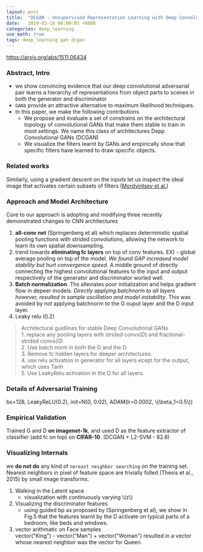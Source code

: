 ```yaml
---
layout: post
title:  "DCGAN - Unsupervised Representation Learning with Deep Convolutional Generative Adversarial Networks"
date:   2019-03-16 08:00:05 +0800
categories: deep_learning
use_math: true
tags: deep_learning gan dcgan
---
```


<a href="https://arxiv.org/abs/1511.06434" target="_blank">https://arxiv.org/abs/1511.06434</a>



### Abstract, Intro
* we show convincing evidence that our deep convolutional adversarial pair learns a hierarchy of representations from object parts to scenes in both the generator and discriminator
* `GAN`s provide an attractive alternative to maximum likelihood techniques.
* In this paper, we make the following contributions
	* We propose and evaluate a set of constrains on the architectural topology of convolutional GANs that make them stable to train in most settings. We name this class of architectures Depp Convolutional GANs (DCGAN)
	* We visualize the filters learnt by GANs and empirically show that specific filters have learned to draw specific objects.

### Related works
Similarly, using a gradient descent on the inputs let us inspect the ideal image that activates certain subsets of filters (<a href="https://ai.googleblog.com/2015/06/inceptionism-going-deeper-into-neural.html" target="_blank">Mordvintsev et al.</a>)

### Approach and Model Architecture
Core to our approach is adopting and modifying three recently demonstrated changes to CNN architectures
1. __all-conv net__ (Springenberg et al) which replaces deterministic spatial pooling functions with strided convolutions, allowing the network to learn its own spatial downsampling.
2. trend towards __eliminating fc layers__ on top of conv features. EX) - global average pooling on top of the model. _We found GAP increased model stability but hurt convergence speed._ A middle ground of directly connecting the highest convolutional features to the input and output respectively of the generator and discriminator worled well.
3. __Batch normalization__. Ths alleviates poor initialization and helps gradient flow in depeer models. _Directly applying batchnorm to all layers however, resulted in sample oscillation and model instability_. This was avoided by not applying batchnorm to the G ouput layer and the D input layer.
4. Leaky relu (0.2)

> Architectural guidlines for stable Deep Convolutional GANs  
	1. replace any pooling layers with strided convs(D) and fractional-strided convs(G)  
	2. Use batch norm in both the G and the D  
	3. Remove fc hidden layers for deeper architectures.  
	4. use relu activation in generator for all layers ecept for the output, which uses Tanh  
	5. Use LeakyRelu activation in the D for all layers.  

### Details of Adversarial Training
bs=128, LeakyReLU(0.2), init=N(0, 0.02), ADAM(lr=0.0002, \\(\beta\_1=0.5\\))

### Empirical Validation
Trained G and D __on imagenet-1k__, and used D as the feature extractor of classifier (add fc on top) on __CIFAR-10__. (DCGAN + L2-SVM - 82.8)

### Visualizing Internals  
we __do not do__ any kind of `nereast neighbor searching` on the training set. Nearest neighbors in pixel of feature space are trivially folled (Thesis et al., 2015) by small image transforms.  

1. Walking in the Latent space  
	- visualization with continuously varying \\(z\\)
2. Visualizing the discriminator features  
	- using guided bp as proposed by (Springenberg et al), we show in Fig.5 that the features learnt by the D activate on typical parts of a bedroom, like beds and windows.
3. vector arithmatic on Face samples  
	vector("King") - vector("Man") + vector("Woman") resulted in a vector whose nearest neighbor was the vector for Queen.
